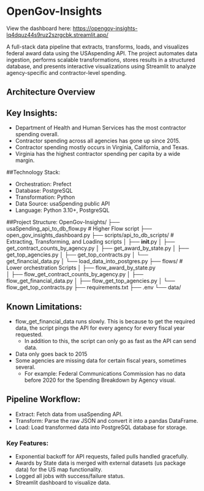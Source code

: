 # OpenGov-Insights

View the dashboard here: https://opengov-insights-lq4dquz44s9ruz2szrgcbk.streamlit.app/

A full-stack data pipeline that extracts, transforms, loads, and visualizes federal award data using the USAspending API. The project automates data ingestion, performs scalable transformations, stores results in a structured database, and presents interactive visualizations using Streamlit to analyze agency-specific and contractor-level spending.


## Architecture Overview


## Key Insights:
- Department of Health and Human Services has the most contractor spending overall.
- Contractor spending across all agencies has gone up since 2015.
- Contractor spending mostly occurs in Virginia, California, and Texas.
- Virginia has the highest contractor spending per capita by a wide margin.

##Technology Stack:
- Orchestration: Prefect
- Database: PostgreSQL
- Transformation: Python
- Data Source: usaSpending public API
- Language: Python 3.10+, PostgreSQL

##Project Structure:
OpenGov-Insights/
├── usaSpending_api_to_db_flow.py        # Higher Flow script
├── open_gov_insights_dashboard.py
├── scripts/api_to_db_scripts/           # Extracting, Transforming, and Loading scripts
│   ├── __init__.py
│   ├── get_contract_counts_by_agency.py
│   ├── get_award_by_state.py
│   ├── get_top_agencies.py
│   ├── get_top_contracts.py
│   └── get_financial_data.py
│   └── load_data_into_postgres.py
├── flows/                                # Lower orchestration Scripts
│   ├── flow_award_by_state.py  
│   ├── flow_get_contract_counts_by_agency.py
│   ├── flow_get_financial_data.py
│   ├── flow_get_top_agencies.py
│   └── flow_get_top_contracts.py
├── requirements.txt
├── .env
└── data/

## Known Limitations:
- flow_get_financial_data runs slowly. This is because to get the required data, the script pings the API for every agency for every fiscal year requested.
  - In addition to this, the script can only go as fast as the API can send data.
- Data only goes back to 2015
- Some agencies are missing data for certain fiscal years, sometimes several.
  - For example: Federal Communications Commission has no data before 2020 for the Spending Breakdown by Agency visual.

## Pipeline Workflow: 
- Extract: Fetch data from usaSpending API.
- Transform: Parse the raw JSON and convert it into a pandas DataFrame.
- Load: Load transformed data into PostgreSQL database for storage.

### Key Features:
- Exponential backoff for API requests, failed pulls handled gracefully.
- Awards by State data is merged with external datasets (us package data) for the US map functionality.
- Logged all jobs with success/failure status.
- Streamlit dashboard to visualize data.
